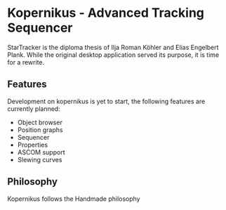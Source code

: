# Kopernikus - Advanced Tracking Sequencer

StarTracker is the diploma thesis of Ilja Roman Köhler and Elias Engelbert Plank. While the original desktop application served its purpose, it is time for a rewrite. 

## Features

Development on kopernikus is yet to start, the following features are currently planned:
 - Object browser
 - Position graphs
 - Sequencer
 - Properties
 - ASCOM support
 - Slewing curves
 
## Philosophy

Kopernikus follows the Handmade philosophy